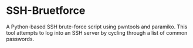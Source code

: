 # SSH-Bruetforce
A Python-based SSH brute-force script using pwntools and paramiko. This tool attempts to log into an SSH server by cycling through a list of common passwords.
